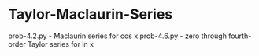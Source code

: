 # Taylor-Maclaurin-Series
prob-4.2.py - Maclaurin series for cos x
prob-4.6.py - zero through fourth-order Taylor series for ln x
